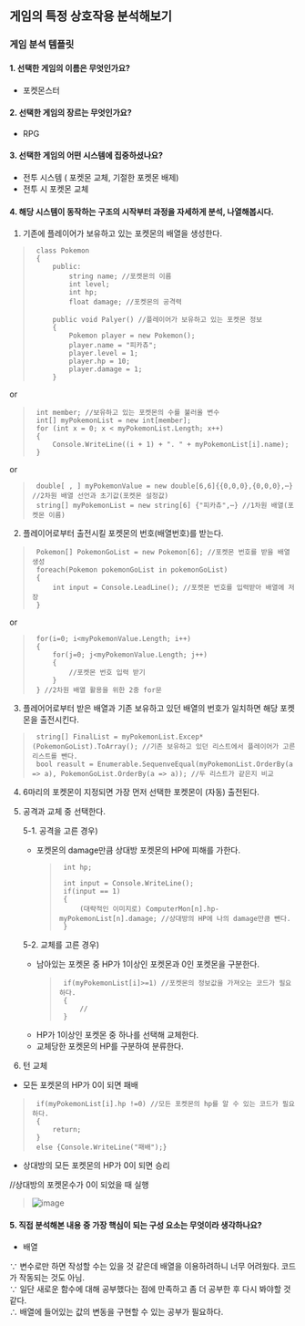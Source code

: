 ## 게임의 특정 상호작용 분석해보기

### 게임 분석 템플릿
#### 1. 선택한 게임의 이름은 무엇인가요?
* 포켓몬스터

#### 2. 선택한 게임의 장르는 무엇인가요?
* RPG

#### 3. 선택한 게임의 어떤 시스템에 집중하셨나요?
* 전투 시스템 ( 포켓몬 교체, 기절한 포켓몬 배제)
* 전투 시 포켓몬 교체

#### 4. 해당 시스템이 동작하는 구조의 시작부터 과정을 자세하게 분석, 나열해봅시다.
1. 기존에 플레이어가 보유하고 있는 포켓몬의 배열을 생성한다.

>      class Pokemon
>      {
>          public:
>              string name; //포켓몬의 이름
>              int level;
>              int hp;
>              float damage; //포켓몬의 공격력
> 
>          public void Palyer() //플레이어가 보유하고 있는 포켓몬 정보
>          {
>              Pokemon player = new Pokemon();
>              player.name = "피카츄";
>              player.level = 1;
>              player.hp = 10;
>              player.damage = 1;
>          }

or

>      int member; //보유하고 있는 포켓몬의 수를 불러올 변수
>      int[] myPokemonList = new int[member];
>      for (int x = 0; x < myPokemonList.Length; x++)
>      {
>          Console.WriteLine((i + 1) + ". " + myPokemonList[i].name);
>      }

or 

>      double[ , ] myPokemonValue = new double[6,6]{{0,0,0},{0,0,0},⋯} //2차원 배열 선언과 초기값(포켓몬 설정값)
>      string[] myPokemonList = new string[6] {"피카츄",⋯} //1차원 배열(포켓몬 이름)

2. 플레이어로부터 출전시킬 포켓몬의 번호(배열번호)를 받는다.

>      Pokemon[] PokemonGoList = new Pokemon[6]; //포켓몬 번호를 받을 배열 생성
>      foreach(Pokemon pokemonGoList in pokemonGoList)
>      {
>          int input = Console.LeadLine(); //포켓몬 번호를 입력받아 배열에 저장
>      }

or

>      for(i=0; i<myPokemonValue.Length; i++)
>      {
>          for(j=0; j<myPokemonValue.Length; j++)
>          {
>              //포켓몬 번호 입력 받기
>          }
>      } //2차원 배열 활용을 위한 2중 for문

3. 플레어어로부터 받은 배열과 기존 보유하고 있던 배열의 번호가 일치하면 해당 포켓몬을 출전시킨다. <br>

>      string[] FinalList = myPokemonList.Excep*(PokemonGoList).ToArray(); //기존 보유하고 있던 리스트에서 플레이어가 고른 리스트를 뺀다.
>      bool reasult = Enumerable.SequenveEqual(myPokemonList.OrderBy(a => a), PokemonGoList.OrderBy(a => a)); //두 리스트가 같은지 비교

4. 6마리의 포켓몬이 지정되면 가장 먼저 선택한 포켓몬이 (자동) 출전된다. <br>
 
5. 공격과 교체 중 선택한다. <br>

   5-1. 공격을 고른 경우) <br>
   
     * 포켓몬의 damage만큼 상대방 포켓몬의 HP에 피해를 가한다. <br>
        >      int hp;
        >
        >      int input = Console.WriteLine();
        >      if(input == 1)
        >      {
        >          (대략적인 이미지로) ComputerMon[n].hp-myPokemonList[n].damage; //상대방의 HP에 나의 damage만큼 뺀다.
        >      }

     5-2. 교체를 고른 경우) <br>
 
   * 남아있는 포켓몬 중 HP가 1이상인 포켓몬과 0인 포켓몬을 구분한다. <br>
        >      if(myPokemonList[i]>=1) //포켓몬의 정보값을 가져오는 코드가 필요하다.
        >      {
        >          //
        >      }
   * HP가 1이상인 포켓몬 중 하나를 선택해 교체한다. <br>
   * 교체당한 포켓몬의 HP를 구분하여 분류한다. <br>
   
5. 턴 교체 <br>
* 모든 포켓몬의 HP가 0이 되면 패배 <br>

>      if(myPokemonList[i].hp !=0) //모든 포켓몬의 hp를 알 수 있는 코드가 필요하다.
>      {
>          return;
>      }
>      else {Console.WriteLine("패배");}
>
* 상대방의 모든 포켓몬의 HP가 0이 되면 승리 <br>

//상대방의 포켓몬수가 0이 되었을 때 실행


 >![image](https://github.com/user-attachments/assets/d362f7ac-478e-4ade-a82a-81715b531fd1)



#### 5. 직접 분석해본 내용 중 가장 핵심이 되는 구성 요소는 무엇이라 생각하나요?
* 배열

∵ 변수로만 하면 작성할 수는 있을 것 같은데 배열을 이용하려하니 너무 어려웠다. 코드가 작동되는 것도 아님. <br>
∵ 일단 새로운 함수에 대해 공부했다는 점에 만족하고 좀 더 공부한 후 다시 봐야할 것 같다. <br>
∴ 배열에 들어있는 값의 변동을 구현할 수 있는 공부가 필요하다. <br>
